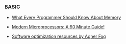 ### BASIC 

- [What Every Programmer Should Know About Memory](http://www.akkadia.org/drepper/cpumemory.pdf)

- [Modern Microprocessors: A 90 Minute Guide!](http://www.lighterra.com/papers/modernmicroprocessors/)

- [Software optimization resources by Agner Fog](http://agner.org/optimize/)

